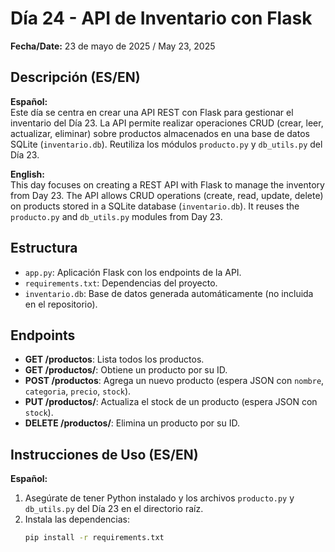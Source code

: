 # Día 24 - API de Inventario con Flask

**Fecha/Date:** 23 de mayo de 2025 / May 23, 2025

## Descripción (ES/EN)

**Español:**  
Este día se centra en crear una API REST con Flask para gestionar el inventario del Día 23. La API permite realizar operaciones CRUD (crear, leer, actualizar, eliminar) sobre productos almacenados en una base de datos SQLite (`inventario.db`). Reutiliza los módulos `producto.py` y `db_utils.py` del Día 23.

**English:**  
This day focuses on creating a REST API with Flask to manage the inventory from Day 23. The API allows CRUD operations (create, read, update, delete) on products stored in a SQLite database (`inventario.db`). It reuses the `producto.py` and `db_utils.py` modules from Day 23.

## Estructura

- `app.py`: Aplicación Flask con los endpoints de la API.
- `requirements.txt`: Dependencias del proyecto.
- `inventario.db`: Base de datos generada automáticamente (no incluida en el repositorio).

## Endpoints

- **GET /productos**: Lista todos los productos.
- **GET /productos/<id>**: Obtiene un producto por su ID.
- **POST /productos**: Agrega un nuevo producto (espera JSON con `nombre`, `categoria`, `precio`, `stock`).
- **PUT /productos/<id>**: Actualiza el stock de un producto (espera JSON con `stock`).
- **DELETE /productos/<id>**: Elimina un producto por su ID.

## Instrucciones de Uso (ES/EN)

**Español:**  
1. Asegúrate de tener Python instalado y los archivos `producto.py` y `db_utils.py` del Día 23 en el directorio raíz.  
2. Instala las dependencias:  
   ```bash
   pip install -r requirements.txt